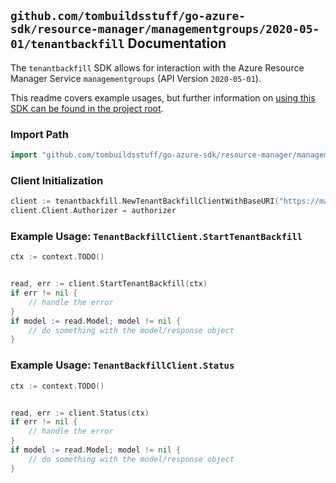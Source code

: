 
## `github.com/tombuildsstuff/go-azure-sdk/resource-manager/managementgroups/2020-05-01/tenantbackfill` Documentation

The `tenantbackfill` SDK allows for interaction with the Azure Resource Manager Service `managementgroups` (API Version `2020-05-01`).

This readme covers example usages, but further information on [using this SDK can be found in the project root](https://github.com/tombuildsstuff/go-azure-sdk/tree/main/docs).

### Import Path

```go
import "github.com/tombuildsstuff/go-azure-sdk/resource-manager/managementgroups/2020-05-01/tenantbackfill"
```


### Client Initialization

```go
client := tenantbackfill.NewTenantBackfillClientWithBaseURI("https://management.azure.com")
client.Client.Authorizer = authorizer
```


### Example Usage: `TenantBackfillClient.StartTenantBackfill`

```go
ctx := context.TODO()


read, err := client.StartTenantBackfill(ctx)
if err != nil {
	// handle the error
}
if model := read.Model; model != nil {
	// do something with the model/response object
}
```


### Example Usage: `TenantBackfillClient.Status`

```go
ctx := context.TODO()


read, err := client.Status(ctx)
if err != nil {
	// handle the error
}
if model := read.Model; model != nil {
	// do something with the model/response object
}
```
